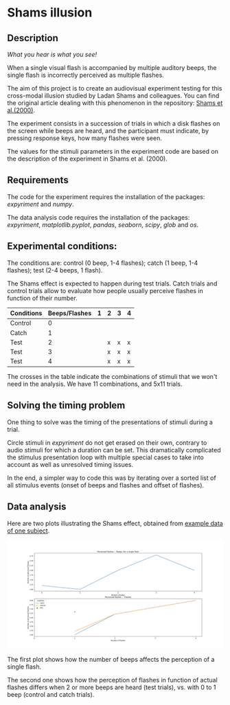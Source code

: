 # Shams illusion

## Description

*What you hear is what you see!*

When a single visual flash is accompanied by multiple auditory beeps, the single flash is incorrectly perceived as multiple flashes. 

The aim of this project is to create an audiovisual experiment testing for this cross-modal illusion studied by Ladan Shams and colleagues. You can find the original article dealing with this phenomenon in the repository: [Shams et al.(2000)](Shams_et_al_2000.pdf).

The experiment consists in a succession of trials in which a disk flashes on the screen while beeps are heard, and the participant must indicate, by pressing response keys, how many flashes were seen. 

The values for the stimuli parameters in the experiment code are based on the description of the experiment in Shams et al. (2000).

## Requirements 

The code for the experiment requires the installation of the packages: *expyriment* and *numpy*.

The data analysis code requires the installation of the packages: *expyriment*, *matplotlib.pyplot*, *pandas*, *seaborn*, *scipy*, *glob* and *os*.

## Experimental conditions:

The conditions are: control (0 beep, 1-4 flashes); catch (1 beep, 1-4 flashes); test (2-4 beeps, 1 flash).

The Shams effect is expected to happen during test trials. Catch trials and control trials allow to evaluate how people usually perceive flashes in function of their number. 

Conditions|Beeps/Flashes | 1 | 2 | 3 | 4 
--- | --- | --- | --- | --- | --- 
Control |0 | |||
Catch |1 | |||
Test|2 | |x|x|x
Test |3 | |x|x|x
Test |4 | |x|x|x

The crosses in the table indicate the combinations of stimuli that we won't need in the analysis. We have 11 combinations, and 5x11 trials.

## Solving the timing problem

One thing to solve was the timing of the presentations of stimuli during a trial. 

Circle stimuli in *expyriment* do not get erased on their own, contrary to audio stimuli for which a duration can be set. 
This dramatically complicated the stimulus presentation loop with multiple special cases to take into account as well as unresolved timing issues.

In the end, a simpler way to code this was by iterating over a sorted list of all stimulus events (onset of beeps and flashes and offset of flashes).


## Data analysis

Here are two plots illustrating the Shams effect, obtained from [example data of one subject](https://github.com/charlottedel/shamsillusion/blob/main/data/final_code_xpshams_pilot.xpd).

![Shams Plots](PROJ_plots.png)

The first plot shows how the number of beeps affects the perception of a single flash. 

The second one shows how the perception of flashes in function of actual flashes differs when 2 or more beeps are heard (test trials), vs. with 0 to 1 beep 
(control and catch trials). 
